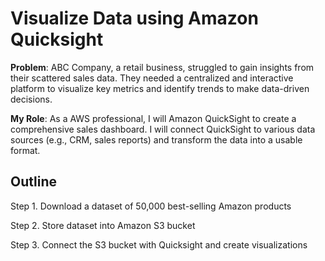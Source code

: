 
# Visualize Data using Amazon Quicksight

**Problem**: ABC Company, a retail business, struggled to gain insights from their scattered sales data. They needed a centralized and interactive platform to visualize key metrics and identify trends to make data-driven decisions.

**My Role**: As a AWS professional, I will Amazon QuickSight to create a comprehensive sales dashboard. I will connect QuickSight to various data sources (e.g., CRM, sales reports) and transform the data into a usable format.


## Outline

Step 1. Download a dataset of 50,000 best-selling Amazon products

Step 2. Store dataset into Amazon S3 bucket


Step 3. Connect the S3 bucket with Quicksight and create visualizations

